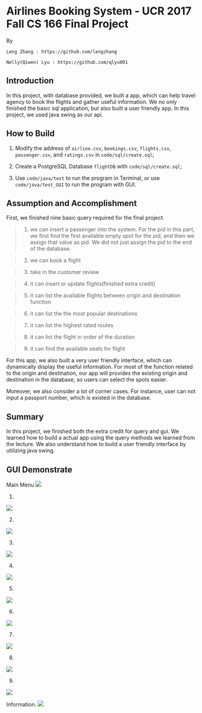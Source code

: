 # Airlines Booking System - UCR 2017 Fall CS 166 Final Project
By

    Leng Zhang : https://github.com/lengzhang
    
    Nelly(Qiwen) Lyu : https://github.com/qlyu001
## Introduction

In this project, with database provided, we built a app, which can help travel agency to book the flights and gather useful information. We no only finished the basic sql application, but also built a user friendly app. In this project, we used java swing as our api.

## How to Build
1. Modify the address of ```airline.csv```, ```bookings.csv```, ```flights.csv```, ```passenger.csv```, and ```ratings.csv``` in ```code/sql/create.sql```;

2. Create a PostgreSQL Database ```flightDB``` with ```code/sql/create.sql```;

3. Use ```code/java/test``` to run the program in Terminal, or use ```code/java/test_GUI``` to run the program with GUI.

## Assumption and Accomplishment

First, we finished nine basic query required for the final project.

> 1. we can insert a passenger into the system. For the pid in this part, we first find the first available empty spot for the pid, and then we assign that value as pid. We did not just assign the pid to the end of the database.

> 2. we can book a flight

> 3. take in the customer review

> 4. it can insert or update flights(finished extra credit)

> 5. it can list the available flights between origin and destination function

> 6. it can list the the most popular destinations

> 7. it can list the highest rated routes

> 8. it can list the flight in order of the duration

> 9. it can find the available seats for flight

For this app, we also built a very user friendly interface, which can dynamically display the useful information. For most of the function related to the origin and destination, our app will provides the existing origin and destination in the database, so users can select the spots easier.

Moreover, we also consider a lot of corner cases. For instance, user can not input a passport number, which is existed in the database.

## Summary

In this project, we finished both the extra credit for query and gui. We learned how to build a actual app using the query methods we learned from the lecture. We also understand how to build a user friendly interface by utilizing java swing.

## GUI Demonstrate

Main Menu
![](images/01.png)

1. 
![](images/02.png)

2. 
![](images/03.png)

3. 
![](images/04.png)

4. 
![](images/05.png)

5. 
![](images/06.png)

6. 
![](images/07.png)

7. 
![](images/08.png)

8. 
![](images/09.png)

9. 
![](images/10.png)

Information.
![](images/11.png)
